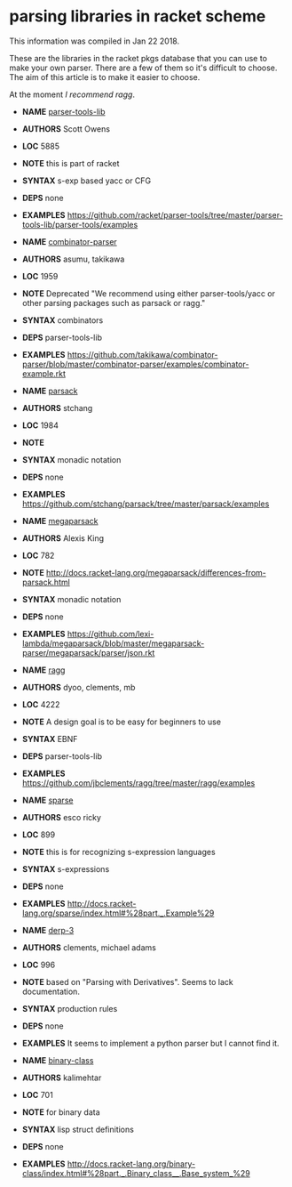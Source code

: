 # parsing libraries in racket scheme

This information was compiled in Jan 22 2018.

These are the libraries in the racket pkgs database that you can use to make your own parser. There are a few of them so it's difficult to choose. The aim of this article is to make it easier to choose.

At the moment *I recommend ragg*.

* **NAME** [parser-tools-lib](http://docs.racket-lang.org/parser-tools/index.html?q=parser-tools)
* **AUTHORS** Scott Owens
* **LOC** 5885
* **NOTE** this is part of racket
* **SYNTAX** s-exp based yacc or CFG
* **DEPS** none
* **EXAMPLES** https://github.com/racket/parser-tools/tree/master/parser-tools-lib/parser-tools/examples

* **NAME** [combinator-parser](http://docs.racket-lang.org/combinator-parser/index.html)
* **AUTHORS** asumu, takikawa
* **LOC** 1959
* **NOTE** Deprecated "We recommend using either parser-tools/yacc or other parsing packages such as parsack or ragg."
* **SYNTAX** combinators
* **DEPS** parser-tools-lib
* **EXAMPLES** https://github.com/takikawa/combinator-parser/blob/master/combinator-parser/examples/combinator-example.rkt

* **NAME** [parsack](http://docs.racket-lang.org/parsack/index.html)
* **AUTHORS** stchang
* **LOC** 1984
* **NOTE**
* **SYNTAX** monadic notation
* **DEPS** none
* **EXAMPLES** https://github.com/stchang/parsack/tree/master/parsack/examples

* **NAME** [megaparsack](http://docs.racket-lang.org/megaparsack/)
* **AUTHORS** Alexis King
* **LOC** 782
* **NOTE** http://docs.racket-lang.org/megaparsack/differences-from-parsack.html
* **SYNTAX** monadic notation
* **DEPS** none
* **EXAMPLES** https://github.com/lexi-lambda/megaparsack/blob/master/megaparsack-parser/megaparsack/parser/json.rkt

* **NAME** [ragg](https://pkgs.racket-lang.org/package/ragg)
* **AUTHORS** dyoo, clements, mb
* **LOC** 4222
* **NOTE** A design goal is to be easy for beginners to use
* **SYNTAX** EBNF
* **DEPS** parser-tools-lib
* **EXAMPLES** https://github.com/jbclements/ragg/tree/master/ragg/examples

* **NAME** [sparse](http://docs.racket-lang.org/sparse/index.html)
* **AUTHORS** esco ricky
* **LOC** 899
* **NOTE** this is for recognizing s-expression languages
* **SYNTAX** s-expressions
* **DEPS** none
* **EXAMPLES** http://docs.racket-lang.org/sparse/index.html#%28part._.Example%29

* **NAME** [derp-3](https://pkgs.racket-lang.org/package/derp-3)
* **AUTHORS** clements, michael adams
* **LOC** 996
* **NOTE** based on "Parsing with Derivatives". Seems to lack documentation.
* **SYNTAX** production rules
* **DEPS** none
* **EXAMPLES** It seems to implement a python parser but I cannot find it.

* **NAME** [binary-class](https://pkgs.racket-lang.org/package/binary-class)
* **AUTHORS** kalimehtar
* **LOC** 701
* **NOTE** for binary data
* **SYNTAX** lisp struct definitions
* **DEPS** none
* **EXAMPLES** http://docs.racket-lang.org/binary-class/index.html#%28part._.Binary_class__.Base_system_%29
